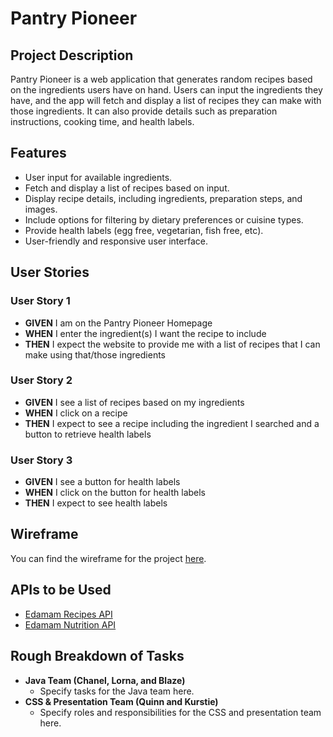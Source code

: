 # Pantry Pioneer

## Project Description

Pantry Pioneer is a web application that generates random recipes based on the ingredients users have on hand. Users can input the ingredients they have, and the app will fetch and display a list of recipes they can make with those ingredients. It can also provide details such as preparation instructions, cooking time, and health labels.

## Features

- User input for available ingredients.
- Fetch and display a list of recipes based on input.
- Display recipe details, including ingredients, preparation steps, and images.
- Include options for filtering by dietary preferences or cuisine types.
- Provide health labels (egg free, vegetarian, fish free, etc).
- User-friendly and responsive user interface.

## User Stories

### User Story 1

- **GIVEN** I am on the Pantry Pioneer Homepage
- **WHEN** I enter the ingredient(s) I want the recipe to include
- **THEN** I expect the website to provide me with a list of recipes that I can make using that/those ingredients

### User Story 2

- **GIVEN** I see a list of recipes based on my ingredients
- **WHEN** I click on a recipe
- **THEN** I expect to see a recipe including the ingredient I searched and a button to retrieve health labels

### User Story 3

- **GIVEN** I see a button for health labels
- **WHEN** I click on the button for health labels
- **THEN** I expect to see health labels

## Wireframe

You can find the wireframe for the project [here](https://excalidraw.com/#json=o-YtB5newDSq-3ueizkr-,ujUGke7ZfSX_OGFAoQ5wpg).

## APIs to be Used

- [Edamam Recipes API](https://developer.edamam.com/edamam-docs-recipe-api)
- [Edamam Nutrition API](https://developer.edamam.com/edamam-docs-nutrition-api)

## Rough Breakdown of Tasks

- **Java Team (Chanel, Lorna, and Blaze)**
  - Specify tasks for the Java team here.
- **CSS & Presentation Team (Quinn and Kurstie)**
  - Specify roles and responsibilities for the CSS and presentation team here.
